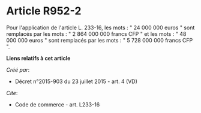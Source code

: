 # Article R952-2

Pour l'application de l'article L. 233-16, les mots : " 24 000 000 euros " sont remplacés par les mots : " 2 864 000 000
francs CFP " et les mots : " 48 000 000 euros " sont remplacés par les mots : " 5 728 000 000 francs CFP ".

**Liens relatifs à cet article**

_Créé par_:

  - Décret n°2015-903 du 23 juillet 2015 - art. 4 (VD)

_Cite_:

  - Code de commerce - art. L233-16
